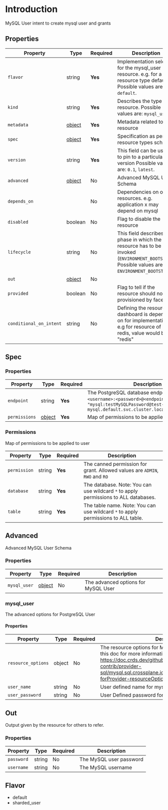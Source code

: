 # Introduction
MySQL User intent to create mysql user and grants

## Properties

| Property                | Type                | Required | Description                                                                                                                                    |
| ----------------------- | ------------------- | -------- | ---------------------------------------------------------------------------------------------------------------------------------------------- |
| `flavor`                | string              | **Yes**  | Implementation selector for the mysql_user resource. e.g. for a resource type default Possible values are: `default`.                          |
| `kind`                  | string              | **Yes**  | Describes the type of resource. Possible values are: `mysql_user`.                                                                             |
| `metadata`              | [object](#metadata) | **Yes**  | Metadata related to the resource                                                                                                               |
| `spec`                  | [object](#spec)     | **Yes**  | Specification as per resource types schema                                                                                                     |
| `version`               | string              | **Yes**  | This field can be used to pin to a particular version Possible values are: `0.1`, `latest`.                                                    |
| `advanced`              | [object](#advanced) | No       | Advanced MySQL User Schema                                                                                                                     |
| `depends_on`            |                     | No       | Dependencies on other resources. e.g. application x may depend on mysql                                                                        |
| `disabled`              | boolean             | No       | Flag to disable the resource                                                                                                                   |
| `lifecycle`             | string              | No       | This field describes the phase in which the resource has to be invoked (`ENVIRONMENT_BOOTSTRAP`) Possible values are: `ENVIRONMENT_BOOTSTRAP`. |
| `out`                   | [object](#out)      | No       |                                                                                                                                                |
| `provided`              | boolean             | No       | Flag to tell if the resource should not be provisioned by facets                                                                               |
| `conditional_on_intent` | string              | No       | Defining the resource dashboard is dependent on for implementation. e.g for resource of kind redis, value would be "redis"                     |

## Spec

### Properties

| Property      | Type                   | Required | Description                                                                                                                                                              |
| ------------- | ---------------------- | -------- | ------------------------------------------------------------------------------------------------------------------------------------------------------------------------ |
| `endpoint`    | string                 | **Yes**  | The PostgreSQL database endpoint. Syntax: `<username>:<password>@<endpoint>:<port>`, Eg: `"mysql:testMySQLPassword@test-mysql.default.svc.cluster.local:3306.local:5432` |
| `permissions` | [object](#Permissions) | **Yes**  | Map of permissions to be applied to user                                                                                                                                 |

### Permissions

Map of permissions to be applied to user

| Property     | Type   | Required | Description                                                                         |
| ------------ | ------ | -------- | ----------------------------------------------------------------------------------- |
| `permission` | string | **Yes**  | The canned permission for grant. Allowed values are `ADMIN`, `RWO` and `RO`         |
| `database`   | string | **Yes**  | The database. Note: You can use wildcard `*` to apply permissions to ALL databases. |
| `table`      | string | **Yes**  | The table name. Note: You can use wildcard `*` to apply permissions to ALL table.   |

## Advanced

Advanced MySQL User Schema

### Properties

| Property     | Type                  | Required | Description                              |
| ------------ | --------------------- | -------- | ---------------------------------------- |
| `mysql_user` | [object](#mysql_user) | No       | The advanced options for MySQL User |

### mysql_user

The advanced options for PostgreSQL User

#### Properties

| Property           | Type   | Required | Description                                                                                                                                                                                                                         |
| ------------------ | ------ | -------- | ----------------------------------------------------------------------------------------------------------------------------------------------------------------------------------------------------------------------------------- |
| `resource_options` | object | No       | The resource options for MySQL User. You can refer to this doc for more information - https://doc.crds.dev/github.com/crossplane-contrib/provider-sql/mysql.sql.crossplane.io/User/v1alpha1@v0.7.0#spec-forProvider-resourceOptions |
| `user_name` | string | No       | User defined name for mysql shard user |
| `user_password` | string | No       | User Defined password for mysql shard user |

## Out

Output given by the resource for others to refer.

### Properties

| Property   | Type   | Required | Description                  |
| ---------- | ------ | -------- | ---------------------------- |
| `password` | string | No       | The MySQL user password |
| `username` | string | No       | The MySQL username      |

## Flavor

- default
- sharded_user
